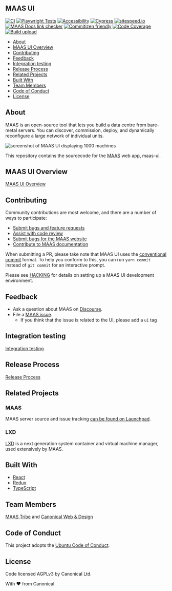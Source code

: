## MAAS UI

[![CI](https://github.com/canonical/maas-ui/actions/workflows/test.yml/badge.svg?branch=main)](https://github.com/canonical/maas-ui/actions/workflows/test.yml)
[![Playwright Tests](https://github.com/canonical/maas-ui/actions/workflows/playwright.yml/badge.svg?branch=main)](https://github.com/canonical/maas-ui/actions/workflows/playwright.yml)
[![Accessibility](https://github.com/canonical/maas-ui/actions/workflows/accessibility.yml/badge.svg?branch=main)](https://github.com/canonical/maas-ui/actions/workflows/accessibility.yml)
[![Cypress](https://github.com/canonical/maas-ui/actions/workflows/cypress.yml/badge.svg?branch=main)](https://github.com/canonical/maas-ui/actions/workflows/cypress.yml)
[![sitespeed.io](https://github.com/canonical/maas-ui/actions/workflows/sitespeed.yml/badge.svg?branch=main)](https://github.com/canonical/maas-ui/actions/workflows/sitespeed.yml)
[![MAAS Docs link checker](https://github.com/canonical/maas-ui/actions/workflows/links-checker.yml/badge.svg?branch=main)](https://github.com/canonical/maas-ui/actions/workflows/links-checker.yml)
[![Commitizen friendly](https://img.shields.io/badge/commitizen-friendly-brightgreen.svg)](http://commitizen.github.io/cz-cli/)
[![Code Coverage](https://img.shields.io/badge/code--coverage-report-brightgreen.svg)](https://canonical.github.io/maas-ui/)
[![Build upload](https://github.com/canonical/maas-ui/actions/workflows/upload.yml/badge.svg)](https://github.com/canonical/maas-ui/actions/workflows/upload.yml)

- [About](#about)
- [MAAS UI Overview](#maas-ui-overview)
- [Contributing](#contributing)
- [Feedback](#feedback)
- [Integration testing](#integration-testing)
- [Release Process](#release-process)
- [Related Projects](#related-projects)
- [Built With](#built-with)
- [Team Members](#team-members)
- [Code of Conduct](#code-of-conduct)
- [License](#license)

## About

MAAS is an open-source tool that lets you build a data centre from bare-metal servers. You can discover, commission, deploy, and dynamically reconfigure a large network of individual units.

![screenshot of MAAS UI displaying 1000 machines](https://user-images.githubusercontent.com/7452681/234197707-a25b2231-1ca4-4d80-9e42-53d99c4e2cf1.png)

This repository contains the sourcecode for the [MAAS](https://maas.io) web app, maas-ui.

## MAAS UI Overview

[MAAS UI Overview](docs/MAASUI.md)

## Contributing

Community contributions are most welcome, and there are a number of ways to participate:

- [Submit bugs and feature requests](https://maas.io/docs/how-to-review-and-report-bugs)
- [Assist with code review](https://github.com/canonical/maas-ui/pulls)
- [Submit bugs for the MAAS website](https://github.com/canonical/maas.io)
- [Contribute to MAAS documentation](https://maas.io/docs/how-to-contribute-to-maas-documentation)

When submitting a PR, please take note that MAAS UI uses the [conventional commit](https://www.conventionalcommits.org/en/v1.0.0/) format. To help you conform to this, you can run `yarn commit` instead of `git commit` for an interactive prompt.

Please see [HACKING](/docs/HACKING.md) for details on setting up a MAAS UI development environment.

## Feedback

- Ask a question about MAAS on [Discourse](https://discourse.maas.io/).
- File a [MAAS issue](https://bugs.launchpad.net/maas/+filebug).
  - If you think that the issue is related to the UI, please add a `ui` tag

## Integration testing

[Integration testing](docs/INTEGRATION.md)

## Release Process

[Release Process](docs/RELEASE.md)

## Related Projects

### MAAS

MAAS server source and issue tracking [can be found on Launchpad](https://launchpad.net/maas).

### LXD

[LXD](https://github.com/lxc/lxd) is a next generation system container and virtual machine manager, used extensively by MAAS.

## Built With

- [React](https://reactjs.org/)
- [Redux](https://redux.js.org/)
- [TypeScript](https://www.typescriptlang.org/)

## Team Members

[MAAS Tribe](https://discourse.canonical.com/t/maas-tribe/272) and [Canonical Web & Design](https://github.com/orgs/canonical/teams/web-and-design/members)

## Code of Conduct

This project adopts the [Ubuntu Code of Conduct](https://ubuntu.com/community/code-of-conduct).

## License

Code licensed AGPLv3 by Canonical Ltd.

With ♥ from Canonical
